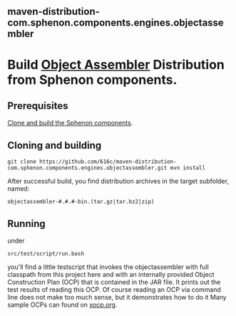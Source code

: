 ## maven-distribution-com.sphenon.components.engines.objectassembler

# Build [Object Assembler](http://xocp.org) Distribution from Sphenon components.

## Prerequisites

[Clone and build the Sphenon components](https://github.com/616c/maven-aggregator-com.sphenon).

## Cloning and building

`git clone https://github.com/616c/maven-distribution-com.sphenon.components.engines.objectassembler.git
mvn install`

After successful build, you find distribution archives in the target subfolder, named:

`objectassembler-#.#.#-bin.(tar.gz|tar.bz2|zip)`

## Running

under

`src/test/script/run.bash`

you'll find a little testscript that invokes the objectassembler with full classpath from this project here
and with an internally provided Object Construction Plan (OCP) that is contained in the JAR file.
It prints out the test results of reading this OCP.
Of course reading an OCP via command line does not make too much sense, but it demonstrates how to do it
Many sample OCPs can found on [xocp.org](http://xocp.org).
